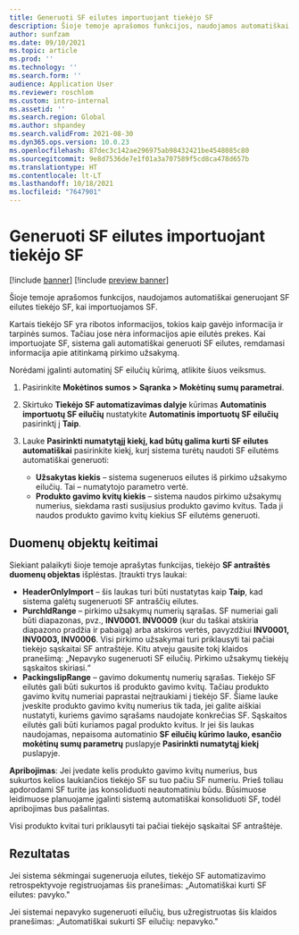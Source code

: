 ```yaml
---
title: Generuoti SF eilutes importuojant tiekėjo SF
description: Šioje temoje aprašomos funkcijos, naudojamos automatiškai generuojant SF eilutes tiekėjo SF, kai importuojamos SF.
author: sunfzam
ms.date: 09/10/2021
ms.topic: article
ms.prod: ''
ms.technology: ''
ms.search.form: ''
audience: Application User
ms.reviewer: roschlom
ms.custom: intro-internal
ms.assetid: ''
ms.search.region: Global
ms.author: shpandey
ms.search.validFrom: 2021-08-30
ms.dyn365.ops.version: 10.0.23
ms.openlocfilehash: 87dec3c142ae296975ab98432421be4548085c80
ms.sourcegitcommit: 9e8d7536de7e1f01a3a707589f5cd8ca478d657b
ms.translationtype: HT
ms.contentlocale: lt-LT
ms.lasthandoff: 10/18/2021
ms.locfileid: "7647901"
---
```

# <a name="generate-invoice-lines-when-you-import-vendor-invoices"></a>Generuoti SF eilutes importuojant tiekėjo SF

[!include [banner](../includes/banner.md)]
[!include [preview banner](../includes/preview-banner.md)]

Šioje temoje aprašomos funkcijos, naudojamos automatiškai generuojant SF eilutes tiekėjo SF, kai importuojamos SF.

Kartais tiekėjo SF yra ribotos informacijos, tokios kaip gavėjo informacija ir tarpinės sumos. Tačiau jose nėra informacijos apie eilutės prekes. Kai importuojate SF, sistema gali automatiškai generuoti SF eilutes, remdamasi informacija apie atitinkamą pirkimo užsakymą.

Norėdami įgalinti automatinį SF eilučių kūrimą, atlikite šiuos veiksmus.

1.  Pasirinkite **Mokėtinos sumos \> Sąranka \> Mokėtinų sumų parametrai**.
2.  Skirtuko **Tiekėjo SF automatizavimas dalyje** kūrimas **Automatinis importuotų SF eilučių** nustatykite **Automatinis importuotų SF eilučių** pasirinktį į **Taip**. 
4.  Lauke **Pasirinkti numatytąjį kiekį, kad būtų galima kurti SF eilutes automatiškai** pasirinkite kiekį, kurį sistema turėtų naudoti SF eilutėms automatiškai generuoti:

    - **Užsakytas kiekis** – sistema sugeneruos eilutes iš pirkimo užsakymo eilučių. Tai – numatytojo parametro vertė.
    - **Produkto gavimo kvitų kiekis** – sistema naudos pirkimo užsakymų numerius, siekdama rasti susijusius produkto gavimo kvitus. Tada ji naudos produkto gavimo kvitų kiekius SF eilutėms generuoti.

## <a name="data-entity-changes"></a>Duomenų objektų keitimai

Siekiant palaikyti šioje temoje aprašytas funkcijas, tiekėjo **SF antraštės duomenų objektas** išplėstas. Įtraukti trys laukai:

- **HeaderOnlyImport** – šis laukas turi būti nustatytas kaip **Taip**, kad sistema galėtų sugeneruoti SF antraščių eilutes.
- **PurchIdRange** – pirkimo užsakymų numerių sąrašas. SF numeriai gali būti diapazonas, pvz., **INV0001. INV0009** (kur du taškai atskiria diapazono pradžia ir pabaigą) arba atskiros vertės, pavyzdžiui **INV0001, INV0003, INV0006**. Visi pirkimo užsakymai turi priklausyti tai pačiai tiekėjo sąskaitai SF antraštėje. Kitu atveju gausite tokį klaidos pranešimą: „Nepavyko sugeneruoti SF eilučių. Pirkimo užsakymų tiekėjų sąskaitos skiriasi.“
- **PackingslipRange** – gavimo dokumentų numerių sąrašas. Tiekėjo SF eilutės gali būti sukurtos iš produkto gavimo kvitų. Tačiau produkto gavimo kvitų numeriai paprastai neįtraukiami į tiekėjo SF. Šiame lauke įveskite produkto gavimo kvitų numerius tik tada, jei galite aiškiai nustatyti, kuriems gavimo sąrašams naudojate konkrečias SF. Sąskaitos eilutės gali būti kuriamos pagal produkto kvitus. Ir jei šis laukas naudojamas, nepaisoma automatinio **SF eilučių kūrimo lauko, esančio mokėtinų sumų parametrų** puslapyje **Pasirinkti numatytąj kiekį** puslapyje. 

**Apribojimas**: Jei įvedate kelis produkto gavimo kvitų numerius, bus sukurtos kelios laukiančios tiekėjo SF su tuo pačiu SF numeriu. Prieš toliau apdorodami SF turite jas konsoliduoti neautomatiniu būdu. Būsimuose leidimuose planuojame įgalinti sistemą automatiškai konsoliduoti SF, todėl apribojimas bus pašalintas.

Visi produkto kvitai turi priklausyti tai pačiai tiekėjo sąskaitai SF antraštėje.

## <a name="result"></a>Rezultatas

Jei sistema sėkmingai sugeneruoja eilutes, tiekėjo SF automatizavimo retrospektyvoje registruojamas šis pranešimas: „Automatiškai kurti SF eilutes: pavyko."

Jei sistemai nepavyko sugeneruoti eilučių, bus užregistruotas šis klaidos pranešimas: „Automatiškai sukurti SF eilučių: nepavyko."
